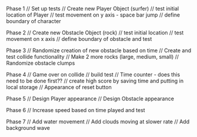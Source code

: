 Phase 1
  // Set up tests
  // Create new Player Object (surfer)
    // test initial location of Player
    // test movement on y axis - space bar jump
    // define boundary of character

Phase 2
  // Create new Obstacle Object (rock)
    // test initial location
    // test movement on x axis
    // define boundary of obstacle and test

Phase 3
  // Randomize creation of new obstacle based on time
    // Create and test collide functionality
  // Make 2 more rocks (large, medium, small)
    // Randomize obstacle clumps

Phase 4
  // Game over on collide
    // build test
  // Time counter -               does this need to be done first??
    // create high score by saving time and putting in local storage
  // Appearance of reset button

Phase 5
  // Design Player appearance
  // Design Obstacle appearance

Phase 6
  // Increase speed based on time played and test

Phase 7
  // Add water movement
  // Add clouds moving at slower rate
  // Add background wave
